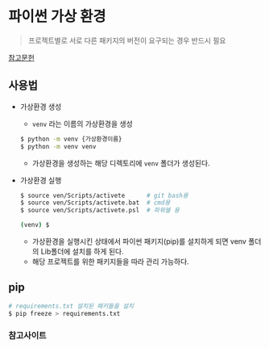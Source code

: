 # 파이썬 가상 환경

> 프로젝트별로 서로 다른 패키지의 버전이 요구되는 경우 반드시 필요

[참고문헌](https://docs.python.org/ko/3/tutorial/venv.html)

## 사용법

* 가상환경 생성

  * `venv` 라는 이름의 가상환경을 생성

  ```bash
  $ python -m venv {가상환경이름}
  $ python -m venv venv
  ```

  * 가상환경을 생성하는 해당 디렉토리에 `venv` 폴더가 생성된다.

* 가상환경 실행

  ```bash
  $ source ven/Scripts/activete      # git bash용
  $ source ven/Scripts/activete.bat  # cmd용
  $ source ven/Scripts/activete.psl  # 파워쉘 용
  
  (venv) $
  ```

  * 가상환경을 실행시킨 상태에서 파이썬 패키지(pip)를 설치하게 되면 venv 폴더의 Lib폴더에 설치를 하게 된다.
  * 해당 프로젝트를 위한 패키지들을 따라 관리 가능하다.



## pip

```bash
# requirements.txt 설치된 패키들을 설치
$ pip freeze > requirements.txt
```



### 참고사이트

